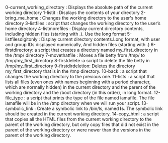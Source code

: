0-current_working_directory : Displays the absolute path of the current working directory
1-listit : Displays the contents of your directory
2-bring_me_home : Changes the working directory to the user's home directory
3-listfiles : script that changes the working directory to the user’s home directory
4-listmorefiles : Display current directory contents, including hidden files (starting with .). Use the long format
5-listfilesdigitonly : Display current directory contents.Long format, with user and group IDs displayed numerically, And hidden files (starting with .)
6-firstdirectory: a script that creates a directory named my_first_directory in the /tmp/ directory
7-movethatfile : Moves a file betty from /tmp/ to /tmp/my_first_directory
8-firstdelete :a script to delete the file betty in /tmp/my_first_directory
9-firstdirdeletion: Deletes the directory my_first_directory that is in the /tmp directory.
10-back : a script that changes the working directory to the previous one.
11-lists : a script that lists all files (even ones with names beginning with a period character, which are normally hidden) in the current directory and the parent of the working directory and the /boot directory (in this order), in long format.
12-file_type : a script that prints the type of the file named iamafile. The file iamafile will be in the /tmp directory when we will run your script.
13-symbolic_link : Create a symbolic link to /bin/ls, named __ls__. The symbolic link should be created in the current working directory.
14-copy_html : a script that copies all the HTML files from the current working directory to the parent of the working directory, but only copy files that did not exist in the parent of the working directory or were newer than the versions in the parent of the working directory.
